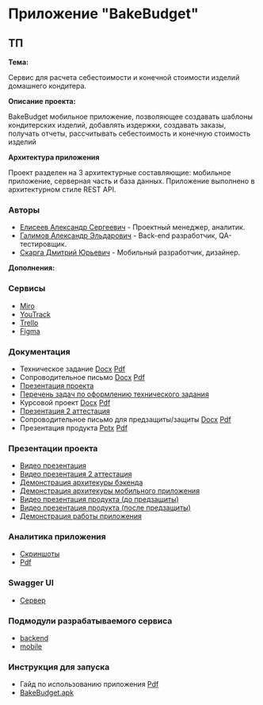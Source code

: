 # Приложение "BakeBudget"
## ТП 

**Тема:**

Сервис для расчета себестоимости и конечной стоимости изделий домашнего кондитера.

**Описание проекта:**

BakeBudget мобильное приложение, позволяющее создавать шаблоны кондитерских изделий, добавлять издержки, создавать заказы, получать отчеты, рассчитывать себестоимость и конечную стоимость изделий

**Архитектура приложения**

Проект разделен на 3 архитектурные составляющие: мобильное приложение, серверная часть и база данных. Приложение выполнено в архитектурном стиле REST API.

### Авторы

- [Елисеев Александр Сергеевич](https://github.com/SanyaElis) - Проектный менеджер, аналитик.
- [Галимов Александр Эльдарович](https://github.com/AlexanderGalimov) - Back-end разработчик, QA-тестировщик.
- [Скарга Дмитрий Юрьевич](https://github.com/13090903) - Мобильный разработчик, дизайнер.

**Дополнения:**
### Сервисы

* [Miro](https://miro.com/app/board/uXjVNqRPHSs=/?share_link_id=449109766584)
* [YouTrack](https://sanchez-z.youtrack.cloud/projects/9a3c3d28-ab45-4f2d-937a-4389b2f54637)
* [Trello](https://trello.com/b/kgTNPGcG/тп-кондитерская)
* [Figma](https://www.figma.com/file/GFRUeMD9IpJM1xOFuhfvfW/Untitled?type=design&node-id=0%3A1&mode=design&t=7rmJviXeKvQRqdPN-1)

### Документация

* Техническое задание [Docx](documentation/ТЗ%20команда%201.docx) [Pdf](documentation/ТЗ%20команда%201.pdf)
* Сопроводительное письмо [Docx](documentation/сопроводительное%20письмо.docx) [Pdf](documentation/сопроводительное%20письмо.pdf)
* [Презентация проекта](https://docs.google.com/presentation/d/1YVuD0a0csokh8GaZ2JERykfH-5t8-e2W/edit?usp=drive_link&ouid=104603938444116681002&rtpof=true&sd=true)
* [Перечень задач по оформлению технического задания](documentation/Перечень%20задач%20по%20оформлению%20технического%20задания.pdf)
* Курсовой проект [Docx](documentation/Курсовой_проект_Bake_Budget.docx) [Pdf](documentation/Курсовой_проект_Bake_Budget.pdf)
* [Презентация 2 аттестация](https://docs.google.com/presentation/d/1tnxFeujkbwyB35coAObQSXqmEiOZm4jcZZVDvUfaaHU/edit?usp=drive_link)
* Сопроводительное письмо для предзащиты/защиты [Docx](documentation/Сопроводительное%20письмо%20печать.docx) [Pdf](documentation/Сопроводительное%20письмо%20печать.pdf)
* Презентация продукта [Pptx](documentation/Презентация%20продукта.pptx) [Pdf](documentation/Презентация%20продукта.pdf)

### Презентации проекта

* [Видео презентация](https://drive.google.com/file/d/1Fr9vC5JxepWaS89brrDBM0Fwg12hTWZ8/view?usp=sharing)
* [Видео презентация 2 аттестация](https://drive.google.com/file/d/1EO0q1QOWb1bmxgW6Ro18P4GpF2LDYC_3/view?usp=drive_link)
* [Демонстрация архитекуры бэкенда](https://drive.google.com/file/d/1mlHyg8lvg_KgqsjqRLe2lQ8MDQ1ApRKa/view?usp=sharing)
* [Демонстрация архитекуры мобильного приложения](https://drive.google.com/file/d/1oJ2xLKIwnudfivEn-WDq8iWGtfz27N8v/view?usp=sharing)
* [Видео презентация продукта (до предзащиты)](https://drive.google.com/file/d/1x9JcE7m9iZ82eO-mOszgtvRmybfXM7Cb/view?usp=sharing)
* [Видео презентация продукта (после предзащиты)](https://drive.google.com/file/d/1bIGFPDC__ShyYQ6I857dLjLs8C68EJmy/view?usp=sharing)
* [Демонстрация работы приложения](https://drive.google.com/file/d/1MTtANpkzoSX3HhyRrzCbqfBzWzoLOMOM/view?usp=sharing)

### Аналитика приложения

* [Скриншоты](analytics/)
* [Pdf](analytics/Метрика.pdf)

### Swagger UI

* [Сервер](https://bakebudget.ru/swagger-ui/index.html)

### Подмодули разрабатываемого сервиса

* [backend](https://github.com/SanyaElis/BakeBudget-Backend)
* [mobile](https://github.com/SanyaElis/BakeBudget-Frontend)

### Инструкция для запуска

* Гайд по использованию приложения [Pdf](documentation/гайд%20по%20использованию%20приложения.pdf)
* [BakeBudget.apk](BakeBudget.apk)
